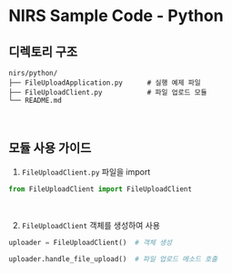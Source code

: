 # NIRS Sample Code - Python

## 디렉토리 구조

```text
nirs/python/
├── FileUploadApplication.py      # 실행 예제 파일
├── FileUploadClient.py           # 파일 업로드 모듈
└── README.md
```

<br/>

## 모듈 사용 가이드

1. `FileUploadClient.py` 파일을 import

```python
from FileUploadClient import FileUploadClient
```

<br/>

2. `FileUploadClient` 객체를 생성하여 사용

```python
uploader = FileUploadClient()  # 객체 생성

uploader.handle_file_upload()  # 파일 업로드 메소드 호출
```
